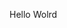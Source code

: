 Hello Wolrd



















































































































































































































































































































































































































































































































































































































































































































































































































































































































































































































































































































































































































































































































































































































































































































































































































































































































































































































































































































































































































































































































































































































































































































































































































































































































































































































































































































































































































































































































































































































































































































































































































































































































































































































































































































































































































































































































































































































































































































































































































































































































































































































































































































































































































































































































































































































































































































































































































































































































































































































































































































































































































































































































































































































